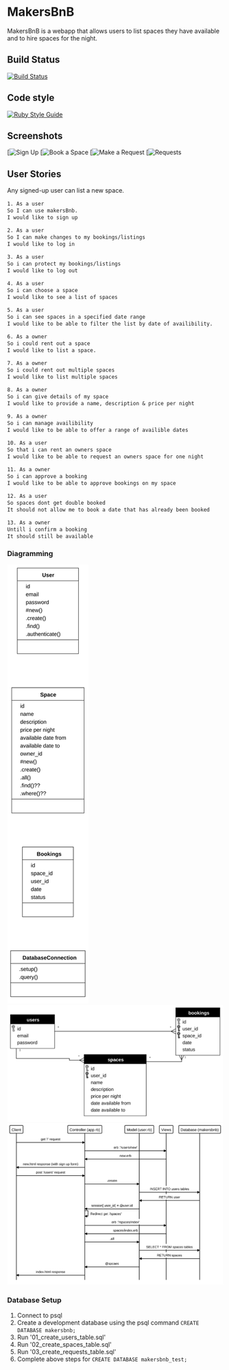 # MakersBnB

MakersBnB is a webapp that allows users to list spaces they have available and to hire spaces for the night.

## Build Status

[![Build Status](https://travis-ci.com/ZeenLamDev/MakersBnB.svg?branch=master)](https://travis-ci.com/ZeenLamDev/MakersBnB)

## Code style
[![Ruby Style Guide](https://img.shields.io/badge/code_style-standard-brightgreen.svg)](https://github.com/testdouble/standard)

## Screenshots
[![Sign Up](https://github.com/chriswhitehouse/MakersBnB/blob/master/screenshots/Screenshot%202021-01-19%20at%2018.44.30.png)
[![Book a Space](https://github.com/chriswhitehouse/MakersBnB/blob/master/screenshots/Screenshot%202021-01-19%20at%2018.45.59.png)
[![Make a Request](https://github.com/chriswhitehouse/MakersBnB/blob/master/screenshots/Screenshot%202021-01-19%20at%2018.46.23.png)
[![Requests](https://github.com/chriswhitehouse/MakersBnB/blob/master/screenshots/Screenshot%202021-01-19%20at%2018.46.42.png)

## User Stories
Any signed-up user can list a new space.
```
1. As a user
So I can use makersBnb.
I would like to sign up
```
```
2. As a user
So I can make changes to my bookings/listings
I would like to log in
```
```
3. As a user
So i can protect my bookings/listings
I would like to log out
```
```
4. As a user
So i can choose a space
I would like to see a list of spaces
```
```
5. As a user
So i can see spaces in a specified date range
I would like to be able to filter the list by date of availibility.
```
```
6. As a owner
So i could rent out a space
I would like to list a space.
```
```
7. As a owner
So i could rent out multiple spaces
I would like to list multiple spaces
```
```
8. As a owner
So i can give details of my space
I would like to provide a name, description & price per night
```
```
9. As a owner
So i can manage availibility
I would like to be able to offer a range of availible dates
```
```
10. As a user
So that i can rent an owners space
I would like to be able to request an owners space for one night
```
```
11. As a owner
So i can approve a booking
I would like to be able to approve bookings on my space
```
```
12. As a user
So spaces dont get double booked
It should not allow me to book a date that has already been booked
```
```
13. As a owner
Untill i confirm a booking
It should still be available
```

### Diagramming

![Class Diagram](https://github.com/ZeenLamDev/MakersBnB/blob/master/diagrams/class.svg)
![Entity](https://github.com/ZeenLamDev/MakersBnB/blob/master/diagrams/entity.svg)
![Sequence](https://github.com/ZeenLamDev/MakersBnB/blob/master/diagrams/sequence.svg)

### Database Setup

1. Connect to psql
2. Create a development database using the psql command `CREATE DATABASE makersbnb;`
3. Run '01_create_users_table.sql'
4. Run '02_create_spaces_table.sql'
5. Run '03_create_requests_table.sql'
5. Complete above steps for `CREATE DATABASE makersbnb_test;`
